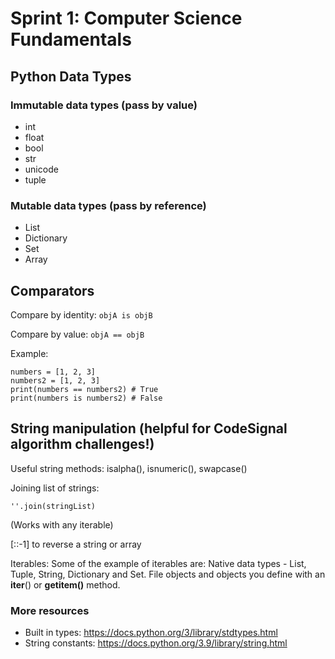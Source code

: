 # Sprint 1: Computer Science Fundamentals

## Python Data Types
### Immutable data types (pass by value)
* int
* float
* bool
* str
* unicode
* tuple

### Mutable data types (pass by reference)
* List
* Dictionary
* Set
* Array

## Comparators
Compare by identity: `objA is objB`

Compare by value: `objA == objB`

Example:
```
numbers = [1, 2, 3]
numbers2 = [1, 2, 3]
print(numbers == numbers2) # True
print(numbers is numbers2) # False
```

## String manipulation (helpful for CodeSignal algorithm challenges!)

Useful string methods: isalpha(), isnumeric(), swapcase()

Joining list of strings:
```
''.join(stringList)
```
(Works with any iterable)

[::-1] to reverse a string or array

Iterables: Some of the example of iterables are:
Native data types - List, Tuple, String, Dictionary and Set.
File objects and objects you define with an __iter__() or __getitem()__ method.

### More resources
* Built in types: https://docs.python.org/3/library/stdtypes.html
* String constants: https://docs.python.org/3.9/library/string.html

